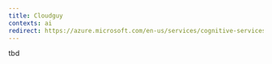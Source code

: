 ```yaml
---
title: Cloudguy
contexts: ai
redirect: https://azure.microsoft.com/en-us/services/cognitive-services/autosuggest/
---
```


tbd
